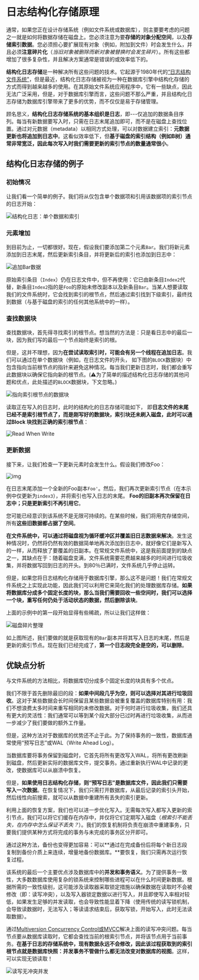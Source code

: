 # 日志结构化存储原理

通常，如果您正在设计存储系统（例如文件系统或数据库），则主要要考虑的问题之一就是如何将数据存储在磁盘上。您必须注意为要**存储的对象分配空间**，以及**存储索引数据**。您必须担心要扩展现有对象（例如，附加到文件）时会发生什么，并且必须**注意碎片化**（*当旧对象被删除而新对象被替换时会发生碎片*）。所有这些都增加了很多复杂性，并且解决方案通常是错误的或效率低下的。

**结构化日志存储**是一种解决所有这些问题的技术。它起源于1980年代的[“日志结构文件系统”](http://en.wikipedia.org/wiki/Log-structured_file_system)，但是最近，结构化日志存储被视为一种在数据库引擎中结构化存储的方式而得到越来越多的使用。在其原始文件系统应用程序中，它有一些缺点，因此无法广泛采用，但是，对于数据库引擎而言，这些问题不那么严重，并且结构化日志存储为数据库引擎带来了更多的优势，而不仅仅是易于存储管理。

顾名思义，**结构化日志存储系统的基本组织是日志**，即---仅追加的数据条目序列。每当有新数据要写入时，只需在日志末尾追加即可，而不是在磁盘上查找位置。通过对元数据（metadata）以相同方式处理，可以对数据建立索引：**元数据更新也将追加到日志中**。这看似效率低下，但**基于磁盘的索引结构（例如B树）通常非常宽泛，因此每次写入时我们需要更新的索引节点的数量通常很小**。

## 结构化日志存储的例子

### 初始情况

让我们看一个简单的例子。我们将从仅包含单个数据项和引用该数据项的索引节点的日志开始：

![结构化日志：单个数据和索引](https://gblobscdn.gitbook.com/assets%2F-M2GqBlWzshFYJVkWcFH%2F-M2GtRp2qlWvo1RQWw8v%2F-M2Gu8UNL8c9aOH5oykK%2Fimage.png?alt=media&token=bb9f78a0-2f77-4d1c-8e0e-81f0f8bb253c)

### 元素增加

到目前为止，一切都很好。现在，假设我们要添加第二个元素`Bar`。我们将新元素添加到日志末尾，然后更新索引条目，并将更新后的索引也添加到日志中：

![追加Bar数据](https://gblobscdn.gitbook.com/assets%2F-M2GqBlWzshFYJVkWcFH%2F-M2GuR-_HNOOoCWSQF7Z%2F-M2Gv48sZL75HGuXEa6A%2Fimage.png?alt=media&token=e4c7b91a-3270-4c8c-86d6-0495f7b22238)

原始索引条目（`Index`）仍在日志文件中，但不再使用：它已由新条目`Index2`代替，新条目`Index2`指的是`Foo`的原始未修改副本以及新条目`Bar`。当某人想要读取我们的文件系统时，它会找到索引的根节点，然后通过索引找到下级索引，最终找到数据（与基于磁盘的索引的任何其他系统中的一样）。

### 查找数据块

查找数据块，首先得寻找索引的根节点。想当然的方法是：只是看日志中的最后一块，因为我们写的最后一个节点始终是索引的根。

但是，这并不理想，因为**在尝试读取索引时，可能会有另一个线程在追加日志**。我们可以通过在单个数据块（例如，在日志文件的开头， 如下图的`BLOCK`数据块）中包含指向当前根节点的指针来避免这种情况。每当我们更新日志时，我们都会重写此数据块以确保它指向新的根节点。(⚠️为了简单的描述结构化日志存储的其他问题和优点，此处描述的`BLOCK`数据块，下文忽略。)

![指向索引根节点的数据块](https://gblobscdn.gitbook.com/assets%2F-M2GqBlWzshFYJVkWcFH%2F-M2H0eGhlilvYtvLkdDG%2F-M2H30MMPdlzMYHUVWAi%2Fimage.png?alt=media&token=02793785-18b6-450a-aa78-8c96e567776d)

读取正在写入的日志时，此时的结构化的日志存储可能如下， 即**日志文件的末尾已经不是索引根节点了，而是刚写好的数据块，索引块还未刷入磁盘，此时可以通过Block 块找到正确的索引根节点**：

![Read When Write](https://gblobscdn.gitbook.com/assets%2F-M2GqBlWzshFYJVkWcFH%2F-M2H0eGhlilvYtvLkdDG%2F-M2H46BuJE74T6gSdTZU%2Fimage.png?alt=media&token=3de8f224-00a6-485b-aa12-a05c8f94639e)

### 更新数据

接下来，让我们检查一下更新元素时会发生什么。假设我们修改Foo：

![img](https://gblobscdn.gitbook.com/assets%2F-M2GqBlWzshFYJVkWcFH%2F-M2H4WYYQ9rihWkwtIwl%2F-M2H5sT1pQbwSUgHWPnZ%2Fimage.png?alt=media&token=7a8fb6d0-0ff0-473e-a1b5-227f5011396b)

在日志末尾添加一个全新的Foo副本`Foo'`。然后，我们再次更新索引节点（在本示例中仅更新为`index3`），并将索引也写入日志的末尾。 **Foo的旧副本再次保留在日志中；只是更新索引不再引用它**。

您可能已经意识到该系统不是无限可持续的。在某些时候，我们将用完存储空间，所有**这些旧数据都占据了空间**。

**在文件系统中，可以通过将磁盘视为循环缓冲区并覆盖旧日志数据来解决**。发生这种情况时，仍然将仍然有效的数据简单地再次添加到日志中，就好像它们是新写入的一样，从而释放了要覆盖的旧副本。在常规文件系统中，这是我前面提到的缺点之一，其缺点在于：随着磁盘变满，文件系统需要花费越来越多的时间进行垃圾收集，并将数据写回到日志的开头。到80％已满时，文件系统几乎停止运转。

但是，如果您将日志结构化存储用于数据库引擎，那么这不是问题！我们在常规文件系统之上实现此功能，因此我们可以利用它来简化我们的处理数据库存储。**如果将数据库分成多个固定长度的块，那么当我们需要回收一些空间时，我们可以选择一个块，重写任何仍处于活动状态的数据，然后删除该块**。

上面的示例中的第一段开始显得有些稀疏，所以让我们这样做：

![磁盘碎片整理](https://gblobscdn.gitbook.com/assets%2F-M2GqBlWzshFYJVkWcFH%2F-M2H4WYYQ9rihWkwtIwl%2F-M2H89TUoSL-UQOvmX-3%2Fimage.png?alt=media&token=bc7be69b-d506-4175-a1e4-4ba5a54cca8d)

如上图所述，我们要做的就是获取现有的`Bar`副本并将其写入日志的末尾，然后是更新的索引节点。现在我们已经完成了，**第一个日志段完全是空的，可以删除**。

## 优缺点分析

与文件系统的方法相比，将数据库切分成多个固定长度的块具有多个优点。

我们不限于首先删除最旧的段：**如果中间段几乎为空，则可以选择对其进行垃圾回收**。这对于某些数据会长时间保留且某些数据会被重复覆盖的数据库特别有用：我们不想浪费太多时间来重写相同的未修改数据。对于何时进行垃圾收集，我们还具有更大的灵活性：我们通常可以等到某个段大部分已过时再进行垃圾收集，从而进一步减少了我们要做的额外工作量。

但是，这种方法对于数据库的优势还不止于此。为了保持事务的一致性，数据库通常使用“预写日志”或WAL（Write Ahead Log）。

当数据库要将事务保留到磁盘时，它首先将所有更改写入WAL，将所有更改刷新到磁盘，然后更新实际的数据库文件，提交事务。通过重新执行WAL中记录的更改，使数据库可以从崩溃中恢复。

但是，**如果使用日志结构化存储，则“预写日志”是数据库文件，因此我们只需要写入一次数据**。在恢复情况下，我们只需打开数据库，从最后记录的索引头开始，然后线性向前搜索，就可以从数据中重建所有丢失的索引更新。

利用上面的恢复方案，我们也可以进一步优化写入。无需每次写入都写入更新的索引节点，我们可以将它们缓存在内存中，并仅将它们定期写入磁盘（*根索引不能丢失，在内存中怎么保证不丢失？*）。我们的恢复机制将负责在崩溃中重建事务，只要我们提供某种方式将完成的事务与未完成的事务区分开即可。 

通过这种方法，备份也变得更加容易：可以**通过在完成备份后将每个新日志段复制到备份介质上来连续，增量地备份数据库。**要恢复，我们只需再次运行恢复过程。

该系统的最后一个主要优点涉及数据库中的**并发和事务语义**。为了提供事务一致性，大多数数据库使用复杂的锁系统来控制哪些进程可以在什么时间更新数据。根据所需的一致性级别，这可能涉及读取器采取锁定措施以确保数据在读取时不会被修改（即：读写冲突），以及写入器锁定数据以进行写入，并且即使写入率相对较低，如果发生足够的并发读取，也会导致性能显着下降（使用传统的读写锁机制，会导致读数据时，无法写入；等读请求结束后，获取写锁，开始写入，此时无法读取数据）。

通过[Multiversion Concurrency Control或MVCC](http://en.wikipedia.org/wiki/Multiversion_concurrency_control)解决上面的读写冲突问题。每当节点要从数据库读取时，它都会查找当前的根索引节点，并将该节点用于当前事务。**在基于日志的存储系统中，现有数据永远不会修改，因此该过程获取到的索引根节点就是数据库快照：并发事务不管做什么都无法改变对数据库的视图**。这样，可以实现无锁读取！

![读写无冲突并发](https://gblobscdn.gitbook.com/assets%2F-M2GqBlWzshFYJVkWcFH%2F-M2HbfKoMAY5zRFLtEzH%2F-M2He2reRHAzFCxF6RCh%2Fimage.png?alt=media&token=f9aa78cc-e897-4d4e-bc0a-4c9ea54bd2ed)